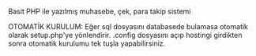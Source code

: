 Basit PHP ile yazılmış muhasebe, çek, para takip sistemi

OTOMATİK KURULUM:
Eğer sql dosyasını databasede bulamasa otomatik olarak setup.php'ye yönlendirir.
.config dosyasını açıp hostingi girdikten sonra otomatik kurulumu tek tuşla yapabilirsiniz.
